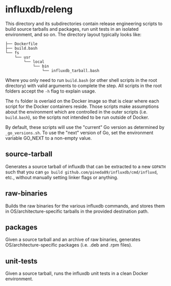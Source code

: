 # influxdb/releng

This directory and its subdirectories contain release engineering scripts to build source tarballs and packages, run unit tests in an isolated environment, and so on.
The directory layout typically looks like:

```
├── Dockerfile
├── build.bash
└── fs
    └── usr
        └── local
            └── bin
                └── influxdb_tarball.bash
```

Where you only need to run `build.bash` (or other shell scripts in the root directory) with valid arguments to complete the step.
All scripts in the root folders accept the `-h` flag to explain usage.

The `fs` folder is overlaid on the Docker image so that is clear where each script for the Docker containers reside.
Those scripts make assumptions about the environment which are controlled in the outer scripts (i.e. `build.bash`), so the scripts not intended to be run outside of Docker.

By default, these scripts will use the "current" Go version as determined by `_go_versions.sh`.
To use the "next" version of Go, set the environment variable GO_NEXT to a non-empty value.

## source-tarball

Generates a source tarball of influxdb that can be extracted to a new `GOPATH` such that you can `go build github.com/pineda89/influxdb/cmd/influxd`, etc., without manually setting linker flags or anything.

## raw-binaries

Builds the raw binaries for the various influxdb commands, and stores them in OS/architecture-specific tarballs in the provided destination path.

## packages

Given a source tarball and an archive of raw binaries, generates OS/architecture-specific packages (i.e. .deb and .rpm files).

## unit-tests

Given a source tarball, runs the influxdb unit tests in a clean Docker environment.
